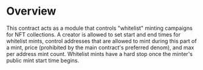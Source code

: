 # Overview

This contract acts as a module that controls "whitelist" minting campaigns for NFT collections.  A creator is allowed to set start and end times for whitelist mints, control addresses that are allowed to mint during this part of a mint, price (prohibited by the main contract's preferred denom), and max per address mint count.  Whitelist mints have a hard stop once the minter's public mint start time begins.